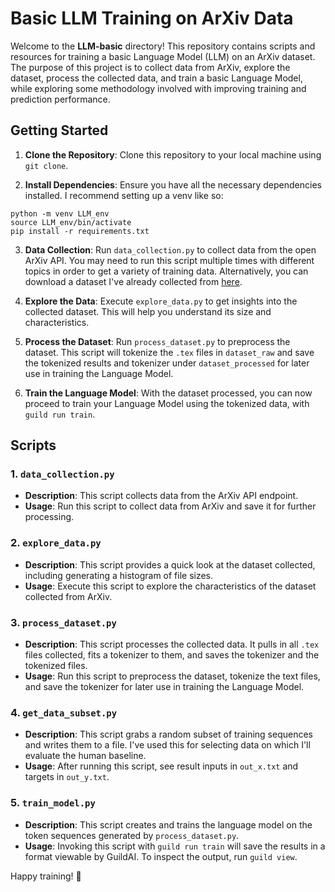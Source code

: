 # Basic LLM Training on ArXiv Data

Welcome to the **LLM-basic** directory! This repository contains scripts and resources for training a basic Language Model (LLM) on an ArXiv dataset. The purpose of this project is to collect data from ArXiv, explore the dataset, process the collected data, and train a basic Language Model, while exploring some methodology involved with improving training and prediction performance.

## Getting Started

1. **Clone the Repository**: Clone this repository to your local machine using `git clone`.

2. **Install Dependencies**: Ensure you have all the necessary dependencies installed. I recommend setting up a venv like so:
```
python -m venv LLM_env
source LLM_env/bin/activate
pip install -r requirements.txt
```

3. **Data Collection**: Run `data_collection.py` to collect data from the open ArXiv API. You may need to run this script multiple times with different topics in order to get a variety of training data. Alternatively, you can download a dataset I've already collected from [here](https://drive.google.com/file/d/1RxVmHi96jF1UpUdG7HCsX6ML7B45QLKS/view?usp=sharing).

4. **Explore the Data**: Execute `explore_data.py` to get insights into the collected dataset. This will help you understand its size and characteristics.

5. **Process the Dataset**: Run `process_dataset.py` to preprocess the dataset. This script will tokenize the `.tex` files in `dataset_raw` and save the tokenized results and tokenizer under `dataset_processed` for later use in training the Language Model.

6. **Train the Language Model**: With the dataset processed, you can now proceed to train your Language Model using the tokenized data, with `guild run train`.

## Scripts

### 1. `data_collection.py`
- **Description**: This script collects data from the ArXiv API endpoint.
- **Usage**: Run this script to collect data from ArXiv and save it for further processing.

### 2. `explore_data.py`
- **Description**: This script provides a quick look at the dataset collected, including generating a histogram of file sizes.
- **Usage**: Execute this script to explore the characteristics of the dataset collected from ArXiv.

### 3. `process_dataset.py`
- **Description**: This script processes the collected data. It pulls in all `.tex` files collected, fits a tokenizer to them, and saves the tokenizer and the tokenized files.
- **Usage**: Run this script to preprocess the dataset, tokenize the text files, and save the tokenizer for later use in training the Language Model.

### 4. `get_data_subset.py`
- **Description**: This script grabs a random subset of training sequences and writes them to a file. I've used this for selecting data on which I'll evaluate the human baseline.
- **Usage**: After running this script, see result inputs in `out_x.txt` and targets in `out_y.txt`.

### 5. `train_model.py`
- **Description**: This script creates and trains the language model on the token sequences generated by `process_dataset.py`.
- **Usage**: Invoking this script with `guild run train` will save the results in a format viewable by GuildAI. To inspect the output, run `guild view`.



Happy training! 🚀